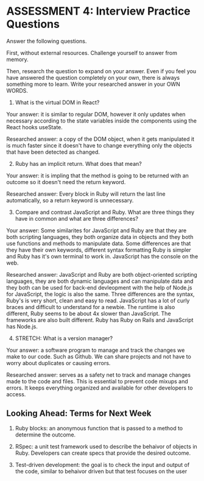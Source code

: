 # ASSESSMENT 4: Interview Practice Questions

Answer the following questions.

First, without external resources. Challenge yourself to answer from memory.

Then, research the question to expand on your answer. Even if you feel you have answered the question completely on your own, there is always something more to learn. Write your researched answer in your OWN WORDS.

1. What is the virtual DOM in React?

Your answer: it is similar to regular DOM, however it only updates when necessary according to the state variables inside the components using the React hooks useState. 

Researched answer: a copy of the DOM object, when it gets manipulated it is much faster since it doesn't have to change everything only the objects that have been detected as changed. 

2. Ruby has an implicit return. What does that mean?

Your answer: it is impling that the method is going to be returned with an outcome so it doesn't need the return keyword.

Researched answer: Every block in Ruby will return the last line automatically, so a return keyword is unnecessary. 

3. Compare and contrast JavaScript and Ruby. What are three things they have in common and what are three differences?

Your answer: Some similarites for JavaScript and Ruby are that they are both scripting languages, they both organize data in objects and they both use functions and methods to manipulate data. Some differences are that they have their own keywords, different syntax formatting Ruby is simpler and Ruby has it's own terminal to work in. JavaScript has the console on the web.

Researched answer: JavaScript and Ruby are both object-oriented scripting languages, they are both dynamic languages and can manipulate data and they both can be used for back-end devleopment with the help of Node.js for JavaScript, the logic is also the same. Three differences are the syntax, Ruby's is very short, clean and easy to read. JavaScript has a lot of curly braces and difficult to understand for a newbie. The runtime is also different, Ruby seems to be about 4x slower than JavaScript. The frameworks are also built different. Ruby has Ruby on Rails and JavaScript has Node.js.

4. STRETCH: What is a version manager?

Your answer: a software program to manage and track the changes we make to our code. Such as Github. We can share projects and not have to worry about duplicates or causing errors. 

Researched answer: serves as a safety net to track and manage changes made to the code and files. This is essential to prevent code mixups and errors. It keeps everything organized and available for other developers to access. 

## Looking Ahead: Terms for Next Week

1. Ruby blocks: an anonymous function that is passed to a method to determine the outcome.

2. RSpec: a unit test framework used to describe the behaivor of objects in Ruby. Developers can create specs that provide the desired outcome.

3. Test-driven development: the goal is to check the input and output of the code, similar to behaivor driven but that test focuses on the user 
